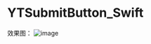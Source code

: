 # YTSubmitButton_Swift

效果图：
![image](https://github.com/yitezh/YTSubmitButton_Swift/blob/master/YTSubmitButton_Swift/vender_s/v.gif)
